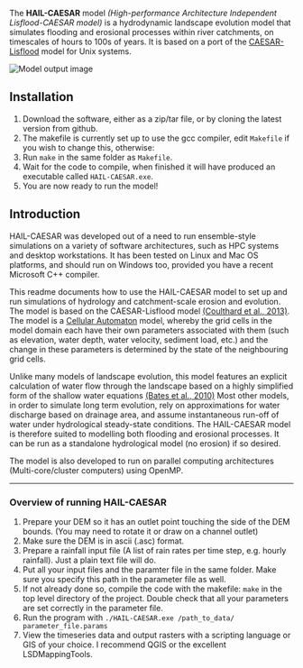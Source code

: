 
The **HAIL-CAESAR** model _(High-performance Architecture Independent Lisflood-CAESAR model)_ is a hydrodynamic landscape evolution model that simulates flooding and erosional processes within river catchments, on timescales of hours to 100s of years. It is based on a port of the [CAESAR-Lisflood](https://sourceforge.net/projects/caesar-lisflood/) model for Unix systems.

![Model output image](https://raw.githubusercontent.com/dvalters/HAIL-CAESAR/master/docs/banner.png)

## Installation
1. Download the software, either as a zip/tar file, or by cloning the latest version from github. 
2. The makefile is currently set up to use the gcc compiler, edit `Makefile` if you wish to change this, otherwise:
3. Run `make` in the same folder as `Makefile`.
4. Wait for the code to compile, when finished it will have produced an executable called `HAIL-CAESAR.exe`.
5. You are now ready to run the model!

## Introduction

HAIL-CAESAR was developed out of a need to run ensemble-style simulations on a variety of software architectures, such as HPC systems and desktop workstations. It has been tested on Linux and Mac OS platforms, and should run on Windows too, provided you have a recent Microsoft C++ compiler. 

This readme documents how to use the HAIL-CAESAR model to set up and run simulations of hydrology and catchment-scale erosion and evolution. The model is based on the CAESAR-Lisflood model [(Coulthard et al., 2013)](http://onlinelibrary.wiley.com/doi/10.1002/esp.3478/abstract). The model is a [Cellular Automaton](http://natureofcode.com/book/chapter-7-cellular-automata/) model, whereby the grid cells in the model domain each have their own parameters associated with them (such as elevation, water depth, water velocity, sediment load, etc.) and the change in these parameters is determined by the state of the neighbouring grid cells. 

Unlike many models of landscape evolution, this model features an explicit calculation of water flow through the landscape based on a highly simplified form of the shallow water equations [(Bates et al., 2010)](http://www.sciencedirect.com/science/article/pii/S0022169410001538.) Most other models, in order to simulate long term evolution, rely on approximations for water discharge based on drainage area, and assume instantaneous run-off of water under hydrological steady-state conditions. The HAIL-CAESAR model is therefore suited to modelling both flooding and erosional processes. It can be run as a standalone hydrological model (no erosion) if so desired.

The model is also developed to run on parallel computing architectures (Multi-core/cluster computers) using OpenMP.


********************************************************
### Overview of running HAIL-CAESAR

  1. Prepare your DEM so it has an outlet point touching the side of the DEM bounds. (You may need to rotate it or draw on a channel outlet)
  2. Make sure the DEM is in ascii (.asc) format. 
  3. Prepare a rainfall input file (A list of rain rates per time step, e.g. hourly rainfall). Just a plain text file will do.
  4. Put all your input files and the paramter file in the same folder. Make sure you specify this path in the parameter file as well.
  5. If not already done so, compile the code with the makefile: `make` in the top level directory of the project. Double check that all your parameters are set correctly in the parameter file.
  6. Run the program with `./HAIL-CAESAR.exe /path_to_data/ parameter_file.params`
  7. View the timeseries data and output rasters with a scripting language or GIS of your choice. I recommend QGIS or the excellent LSDMappingTools.
